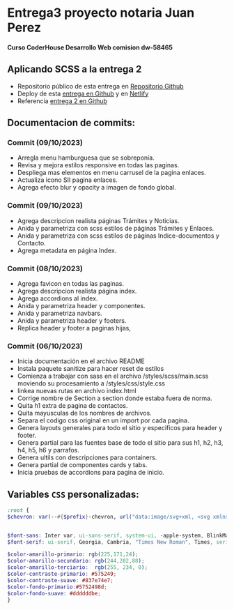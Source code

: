 # Entrega3 proyecto notaria Juan Perez
#### Curso CoderHouse Desarrollo Web comision dw-58465
## Aplicando SCSS a la entrega 2

- Repositorio público de esta entrega en [Repositorio Github]
- Deploy de esta [entrega en Github] y en [Netlify] 
- Referencia [entrega 2 en Github]


 ## Documentacion de commits:

### Commit (09/10/2023)
- Arregla menu hamburguesa que se sobreponía.
- Revisa y mejora estilos responsive en todas las paginas.
- Despliega mas elementos en menu carrusel de la pagina enlaces.
- Actualiza icono SII pagina enlaces.
- Agrega efecto blur y opacity a imagen de fondo global.

### Commit (09/10/2023)
- Agrega descripcion realista páginas Trámites y Noticias.
- Anida y parametriza con scss estilos de páginas Trámites y Enlaces.
- Anida y parametriza con scss estilos de páginas Indice-documentos y Contacto.
- Agrega metadata en página Index.

### Commit (08/10/2023)
- Agrega favicon en todas las paginas.
- Agrega descripcion realista página index.
- Agrega accordions al index.
- Anida y parametriza header y componentes.
- Anida y parametriza navbars.
- Anida y parametriza header y footers.
- Replica header y footer a paginas hijas,

### Commit (06/10/2023)
- Inicia documentación en el archivo README
- Instala paquete sanitize para hacer reset de estilos
- Comienza a trabajar con sass en el archivo /styles/scss/main.scss moviendo su procesamiento a /styles/css/style.css
- linkea nuevas rutas en archivo index.html
- Corrige nombre de Section a section donde estaba fuera de norma.
- Quita h1 extra de pagina de contactos.
- Quita mayusculas de los nombres de archivos.
- Separa el codigo css original en un import por cada pagina.
- Genera layouts generales para todo el sitio y especificos para header y footer.
- Genera partial para las fuentes base de todo el sitio para sus h1, h2, h3, h4, h5, h6 y parrafos.
- Genera ultils con descripciones para containers.
- Genera partial de componentes cards y tabs.
- Inicia pruebas de accordions para pagina de inicio.

## Variables `CSS` personalizadas:

```scss
:root {
$chevron: var(--#{$prefix}-chevron, url("data:image/svg+xml, <svg xmlns='http://www.w3.org/2000/svg' width='24' height='24' viewBox='0 0 20 14' fill='none' stroke='rgb(244, 202, 88)' stroke-width='2' stroke-linecap='round' stroke-linejoin='round'><polyline points='6 9 12 15 18 9'></polyline></svg>")) !default;


$font-sans: Inter var, ui-sans-serif, system-ui, -apple-system, BlinkMacSystemFont, "Segoe UI", Roboto, "Helvetica Neue", Arial, "Noto Sans", sans-serif, "Apple Color Emoji", "Segoe UI Emoji", "Segoe UI Symbol", "Noto Color Emoji" !default;
$font-serif: ui-serif, Georgia, Cambria, "Times New Roman", Times, serif !default;

$color-amarillo-primario: rgb(225,171,24);
$color-amarillo-secundario: rgb(244,202,88);
$color-amarillo-terciario:  rgb(255, 234, 0);
$color-contraste-primario: #575249;
$color-contraste-suave: #837e74e7;
$color-fondo-primario:#5752498d;
$color-fondo-suave: #ddddddbe;
}
```

[Repositorio Github]: https://github.com/rroldanb/dw-58465-entrega3.git
[entrega en Github]: https://rroldanb.github.io/dw-58465-entrega3/ 
[Netlify]: https://notariajuanperez.netlify.app/
[entrega 2 en Github]: https://github.com/rroldanb/entrega2.git